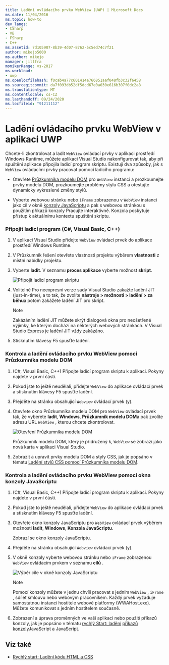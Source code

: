 ```yaml
---
title: Ladění ovládacího prvku WebView (UWP) | Microsoft Docs
ms.date: 11/04/2016
ms.topic: how-to
dev_langs:
- CSharp
- VB
- FSharp
- C++
ms.assetid: 7d105907-8b39-4d07-8762-5c5ed74c7f21
author: mikejo5000
ms.author: mikejo
manager: jillfra
monikerRange: vs-2017
ms.workload:
- uwp
ms.openlocfilehash: f0cab4a77c601414e766851aaf048fb3c32f6458
ms.sourcegitcommit: da7f093db52df5dcd67e0a030e616b307f0dc2a8
ms.translationtype: MT
ms.contentlocale: cs-CZ
ms.lasthandoff: 09/24/2020
ms.locfileid: "91211112"
---
```

# <a name="debug-a-webview-control-in-a-uwp-app"></a>Ladění ovládacího prvku WebView v aplikaci UWP

 Chcete-li zkontrolovat a ladit `WebView` ovládací prvky v aplikaci prostředí Windows Runtime, můžete aplikaci Visual Studio nakonfigurovat tak, aby při spuštění aplikace připojila ladicí program skriptu. Existují dva způsoby, jak s `WebView` ovládacími prvky pracovat pomocí ladicího programu:

- Otevřete [Průzkumníka modelu DOM](../debugger/quickstart-debug-html-and-css.md) pro `WebView` instanci a prozkoumejte prvky modelu DOM, prozkoumejte problémy stylu CSS a otestujte dynamicky vykreslené změny stylů.

- Vyberte webovou stránku nebo `iFrame` zobrazenou v `WebView` instanci jako cíl v okně [konzoly JavaScriptu](../debugger/javascript-console-commands.md?view=vs-2017&preserve-view=true) a pak s webovou stránkou s použitím příkazů konzoly Pracujte interaktivně. Konzola poskytuje přístup k aktuálnímu kontextu spuštění skriptu.

### <a name="attach-the-debugger-c-visual-basic-c"></a>Připojit ladicí program (C#, Visual Basic, C++)

1. V aplikaci Visual Studio přidejte `WebView` ovládací prvek do aplikace prostředí Windows Runtime.

2. V Průzkumník řešení otevřete vlastnosti projektu výběrem **vlastnosti** z místní nabídky projektu.

3. Vyberte **ladit**. V seznamu **proces aplikace** vyberte možnost **skript**.

     ![Připojit ladicí program skriptu](../debugger/media/js_dom_webview_script_debugger.png "JS_DOM_WebView_Script_Debugger")

4. Volitelné Pro neexpresní verze sady Visual Studio zakažte ladění JIT (just-in-time), a to tak, že zvolíte **nástroje > možnosti > ladění > za běhu**a potom zakážete ladění JIT pro skript.

    > [!NOTE]
    > Zakázáním ladění JIT můžete skrýt dialogová okna pro neošetřené výjimky, ke kterým dochází na některých webových stránkách. V Visual Studio Express je ladění JIT vždy zakázáno.

5. Stisknutím klávesy F5 spusťte ladění.

### <a name="use-the-dom-explorer-to-inspect-and-debug-a-webview-control"></a>Kontrola a ladění ovládacího prvku WebView pomocí Průzkumníka modelu DOM

1. (C#, Visual Basic, C++) Připojte ladicí program skriptu k aplikaci. Pokyny najdete v první části.

2. Pokud jste to ještě neudělali, přidejte `WebView` do aplikace ovládací prvek a stisknutím klávesy F5 spusťte ladění.

3. Přejděte na stránku obsahující `Webview` ovládací prvek (y).

4. Otevřete okno Průzkumníka modelu DOM pro `WebView` ovládací prvek tak, že vyberete **ladit**, **Windows**, **Průzkumník modelu DOM**a pak zvolíte adresu URL `WebView` , kterou chcete zkontrolovat.

     ![Otevření Průzkumníka modelu DOM](../debugger/media/js_dom_webview.png "JS_DOM_WebView")

     Průzkumník modelu DOM, který je přidružený k, `WebView` se zobrazí jako nová karta v aplikaci Visual Studio.

5. Zobrazit a upravit prvky modelu DOM a styly CSS, jak je popsáno v tématu [Ladění stylů CSS pomocí Průzkumníka modelu DOM](quickstart-debug-html-and-css.md).

### <a name="use-the-javascript-console-window-to-inspect-and-debug-a-webview-control"></a>Kontrola a ladění ovládacího prvku WebView pomocí okna konzoly JavaScriptu

1. (C#, Visual Basic, C++) Připojte ladicí program skriptu k aplikaci. Pokyny najdete v první části.

2. Pokud jste to ještě neudělali, přidejte `WebView` do aplikace ovládací prvek a stisknutím klávesy F5 spusťte ladění.

3. Otevřete okno konzoly JavaScriptu pro `WebView` ovládací prvek výběrem možnosti **ladit**, **Windows**, **Konzola JavaScriptu**.

     Zobrazí se okno konzoly JavaScriptu.

4. Přejděte na stránku obsahující `Webview` ovládací prvek (y).

5. V okně konzoly vyberte webovou stránku nebo `iFrame` zobrazenou `WebView` ovládacím prvkem v seznamu **cílů** .

     ![Výběr cíle v okně konzoly JavaScriptu](../debugger/media/js_console_target.png "JS_Console_Target")

    > [!NOTE]
    > Pomocí konzoly můžete v jednu chvíli pracovat s jedním `WebView` , `iFrame` , sdílet smlouvu nebo webovým pracovníkem. Každý prvek vyžaduje samostatnou instanci hostitele webové platformy (WWAHost.exe). Můžete komunikovat s jedním hostitelem současně.

6. Zobrazení a úprava proměnných ve vaší aplikaci nebo použití příkazů konzoly, jak je popsáno v tématu [rychlý Start: ladění](../debugger/quickstart-debug-javascript-using-the-console.md) [příkazů konzoly](../debugger/javascript-console-commands.md?view=vs-2017&preserve-view=true)JavaScript a JavaScript.

## <a name="see-also"></a>Viz také

- [Rychlý start: Ladění kódu HTML a CSS](../debugger/quickstart-debug-html-and-css.md)